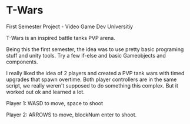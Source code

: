 # T-Wars
First Semester Project - Video Game Dev Universitiy

T-Wars is an inspired battle tanks PVP arena.

Being this the first semester, the idea was to use pretty basic programing stuff and unity tools. Try a few if-else and basic Gameobjects and components. 

I really liked the idea of 2 players and created a PVP tank wars with timed upgrades that spawn overtime. Both player controllers are in the same script, we really weren't supposed to do something this complex. But it worked out ok and learned a lot.

Player 1: WASD to move, space to shoot

Player 2: ARROWS to move, blockNum enter to shoot.

 
